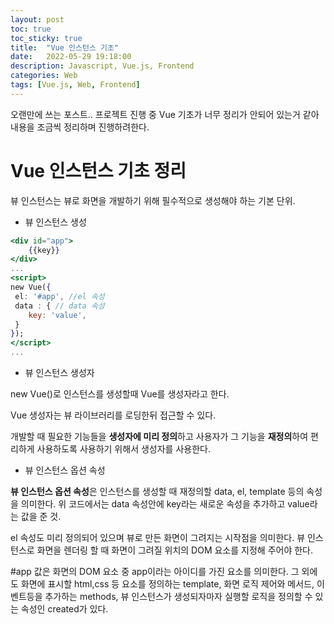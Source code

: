 ```yaml
---
layout: post
toc: true
toc_sticky: true
title:  "Vue 인스턴스 기초"
date:   2022-05-29 19:18:00
description: Javascript, Vue.js, Frontend
categories: Web
tags: [Vue.js, Web, Frontend]
---
```



오랜만에 쓰는 포스트..
프로젝트 진행 중 Vue 기초가 너무 정리가 안되어 있는거 같아 
내용을 조금씩 정리하며 진행하려한다. 


# Vue 인스턴스 기초 정리

뷰 인스턴스는 뷰로 화면을 개발하기 위해 필수적으로 생성해야 하는 기본 단위.

- 뷰 인스턴스 생성

```jsx
<div id="app">
	{{key}}
</div>
...
<script>
new Vue({
 el: '#app', //el 속성
 data : { // data 속성
	key: 'value', 
 }
});
</script>
...
```

- 뷰 인스턴스 생성자

new Vue()로 인스턴스를 생성할때 Vue를 생성자라고 한다.

Vue 생성자는 뷰 라이브러리를 로딩한뒤 접근할 수 있다.

개발할 때 필요한 기능들을 **생성자에 미리 정의**하고 사용자가 그 기능을 **재정의**하여 편리하게 사용하도록 사용하기 위해서 생성자를 사용한다. 

- 뷰 인스턴스 옵션 속성

**뷰 인스턴스 옵션 속성**은 인스턴스를 생성할 때 재정의할 data, el, template 등의 속성을 의미한다. 위 코드에서는 data 속성안에 key라는 새로운 속성을 추가하고 value라는 값을 준 것.

el 속성도 미리 정의되어 있으며 뷰로 만든 화면이 그려지는 시작점을 의미한다. 뷰 인스턴스로 화면을 렌더링 할 때 화면이 그려질 위치의 DOM 요소를 지정해 주어야 한다. 

#app 값은 화면의 DOM 요소 중 app이라는 아이디를 가진 요소를 의미한다. 그 외에도 화면에 표시할 html,css 등 요소를 정의하는 template, 화면 로직 제어와 메서드, 이벤트등을 추가하는 methods, 뷰 인스턴스가 생성되자마자 실행할 로직을 정의할 수 있는 속성인 created가 있다.